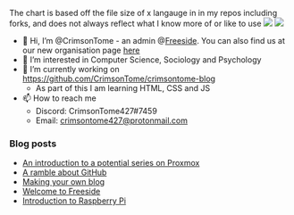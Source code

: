 <!--![Anurag's GitHub stats](https://github-readme-stats.vercel.app/api?username=crimsontome&show_icons=true&theme=dark)-->

The chart is based off the file size of x langauge in in my repos including forks, and does not always reflect what I know more of or like to use
![](https://raw.githubusercontent.com/CrimsonTome/ghstats/master/generated/overview.svg)
![](https://raw.githubusercontent.com/CrimsonTome/ghstats/master/generated/languages.svg)

- 👋 Hi, I’m @CrimsonTome - an admin @[Freeside](https://freeside.co.uk). You can also find us at our new organisation page [here](https://github.com/freesidehulluni)
- 👀 I’m interested in Computer Science, Sociology and Psychology
- 🌱 I’m currently working on <https://github.com/CrimsonTome/crimsontome-blog>
  - As part of this I am learning HTML, CSS and JS 
- 📫 How to reach me
  - Discord: CrimsonTome427#7459
  - Email: <crimsontome427@protonmail.com>

### Blog posts

<!-- BLOG-POST-LIST:START -->
- [An introduction to a potential series on Proxmox](https://crimsontome.netlify.app/posts/PVE/)
- [A ramble about GitHub](https://crimsontome.netlify.app/posts/a-ramble-on-github/)
- [Making your own blog](https://crimsontome.netlify.app/posts/making-your-own-blog/)
- [Welcome to Freeside](https://crimsontome.netlify.app/posts/introduction-to-freeside/)
- [Introduction to Raspberry Pi](https://crimsontome.netlify.app/posts/raspi-intro/)
<!-- BLOG-POST-LIST:END -->
